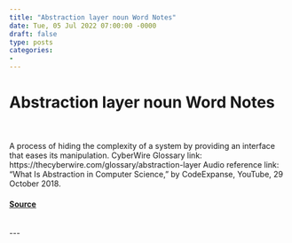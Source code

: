 ```yaml
---
title: "Abstraction layer noun Word Notes"
date: Tue, 05 Jul 2022 07:00:00 -0000
draft: false
type: posts
categories: 
- 
---
```

# Abstraction layer noun Word Notes

<br/>

<br/>
A process of hiding the complexity of a system by providing an interface that eases its manipulation. CyberWire Glossary link: https://thecyberwire.com/glossary/abstraction-layer Audio reference link: “What Is Abstraction in Computer Science,” by CodeExpanse, YouTube, 29 October 2018.

#### [Source](https://thecyberwire.com/podcasts/word-notes/104/notes)

<br/>
---
